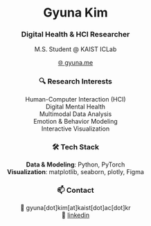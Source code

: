 <p align="center">
  <h1 align="center">Gyuna Kim</h1>
  <h3 align="center">Digital Health & HCI Researcher</h3>
  <p align="center">M.S. Student @ KAIST ICLab</p>
  <p align="center"><a href="https://gyuna.me">🌐 gyuna.me</a></p>
</p>

<h3 align="center">🔍 Research Interests</h3>

<p align="center">
  Human-Computer Interaction (HCI) <br/>
  Digital Mental Health <br/>
  Multimodal Data Analysis <br/>
  Emotion & Behavior Modeling <br/>
  Interactive Visualization
</p>

<h3 align="center">🛠️ Tech Stack</h3>

<p align="center">
  <strong>Data & Modeling</strong>: Python, PyTorch<br/>
  <strong>Visualization</strong>: matplotlib, seaborn, plotly, Figma
</p>

<h3 align="center">📫 Contact</h3>

<p align="center">
  📧 gyuna[dot]kim[at]kaist[dot]ac[dot]kr <br/>
  🔗 <a href="https://www.linkedin.com/in/gyuna/">linkedin</a>  
</p>
